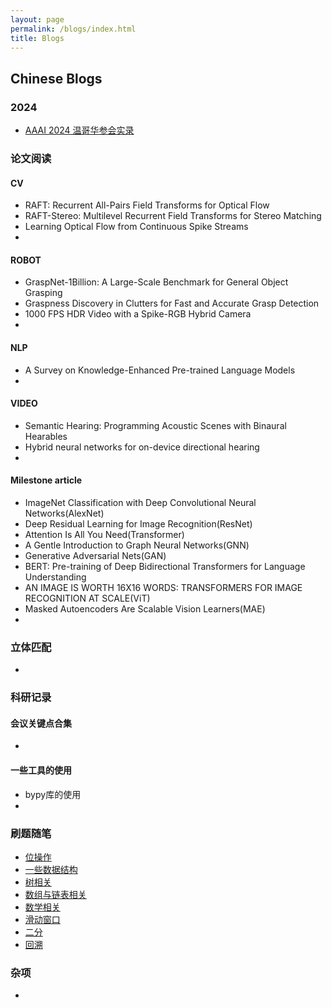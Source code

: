 ```yaml
---
layout: page
permalink: /blogs/index.html
title: Blogs
---
```


## Chinese Blogs

### 2024

- [AAAI 2024 温哥华参会实录](https://caihanlin.com/blogs/aaai-24/)



### 论文阅读

#### CV

- RAFT: Recurrent All-Pairs Field Transforms for Optical Flow
- RAFT-Stereo: Multilevel Recurrent Field Transforms for Stereo Matching
- Learning Optical Flow from Continuous Spike Streams
- 

#### ROBOT

- GraspNet-1Billion: A Large-Scale Benchmark for General Object Grasping
- Graspness Discovery in Clutters for Fast and Accurate Grasp Detection
- 1000 FPS HDR Video with a Spike-RGB Hybrid Camera
- 

#### NLP

- A Survey on Knowledge-Enhanced Pre-trained Language Models
- 

#### VIDEO

- Semantic Hearing: Programming Acoustic Scenes with Binaural Hearables
- Hybrid neural networks for on-device directional hearing
- 

#### Milestone article

- ImageNet Classification with Deep Convolutional Neural Networks(AlexNet)
- Deep Residual Learning for Image Recognition(ResNet)
- Attention Is All You Need(Transformer)
- A Gentle Introduction to Graph Neural Networks(GNN)
- Generative Adversarial Nets(GAN)
- BERT: Pre-training of Deep Bidirectional Transformers for Language Understanding
- AN IMAGE IS WORTH 16X16 WORDS: TRANSFORMERS FOR IMAGE RECOGNITION AT SCALE(ViT)
- Masked Autoencoders Are Scalable Vision Learners(MAE)
- 

### 立体匹配

- 

### 科研记录

#### 会议关键点合集

- 

#### 一些工具的使用

- bypy库的使用
- 


### 刷题随笔

- [位操作](https://amao996.github.io/blogs/algorithm/byte-operation)<br>
- [一些数据结构](https://amao996.github.io/blogs/algorithm/map)<br>
- [树相关](https://amao996.github.io/blogs/algorithm/tree)<br>
- [数组与链表相关](https://amao996.github.io/blogs/algorithm/array)<br>
- [数学相关](https://amao996.github.io/blogs/algorithm/math)<br>
- [滑动窗口](https://amao996.github.io/blogs/algorithm/sliding-window)<br>
- [二分](https://amao996.github.io/blogs/algorithm/divide)<br>
- [回溯](https://amao996.github.io/blogs/algorithm/backtrack)



### 杂项

- 